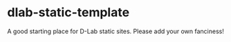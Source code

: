 # dlab-static-template

A good starting place for D-Lab static sites. Please add your own fanciness!
